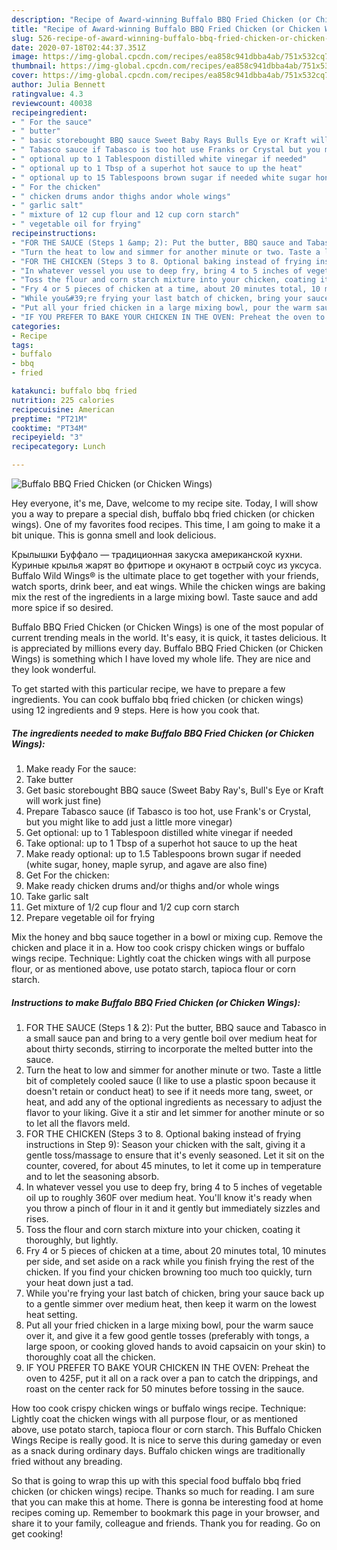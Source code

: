 ```yaml
---
description: "Recipe of Award-winning Buffalo BBQ Fried Chicken (or Chicken Wings)"
title: "Recipe of Award-winning Buffalo BBQ Fried Chicken (or Chicken Wings)"
slug: 526-recipe-of-award-winning-buffalo-bbq-fried-chicken-or-chicken-wings
date: 2020-07-18T02:44:37.351Z
image: https://img-global.cpcdn.com/recipes/ea858c941dbba4ab/751x532cq70/buffalo-bbq-fried-chicken-or-chicken-wings-recipe-main-photo.jpg
thumbnail: https://img-global.cpcdn.com/recipes/ea858c941dbba4ab/751x532cq70/buffalo-bbq-fried-chicken-or-chicken-wings-recipe-main-photo.jpg
cover: https://img-global.cpcdn.com/recipes/ea858c941dbba4ab/751x532cq70/buffalo-bbq-fried-chicken-or-chicken-wings-recipe-main-photo.jpg
author: Julia Bennett
ratingvalue: 4.3
reviewcount: 40038
recipeingredient:
- " For the sauce"
- " butter"
- " basic storebought BBQ sauce Sweet Baby Rays Bulls Eye or Kraft will work just fine"
- " Tabasco sauce if Tabasco is too hot use Franks or Crystal but you might like to add just a little more vinegar"
- " optional up to 1 Tablespoon distilled white vinegar if needed"
- " optional up to 1 Tbsp of a superhot hot sauce to up the heat"
- " optional up to 15 Tablespoons brown sugar if needed white sugar honey maple syrup and agave are also fine"
- " For the chicken"
- " chicken drums andor thighs andor whole wings"
- " garlic salt"
- " mixture of 12 cup flour and 12 cup corn starch"
- " vegetable oil for frying"
recipeinstructions:
- "FOR THE SAUCE (Steps 1 &amp; 2): Put the butter, BBQ sauce and Tabasco in a small sauce pan and bring to a very gentle boil over medium heat for about thirty seconds, stirring to incorporate the melted butter into the sauce."
- "Turn the heat to low and simmer for another minute or two. Taste a little bit of completely cooled sauce (I like to use a plastic spoon because it doesn&#39;t retain or conduct heat) to see if it needs more tang, sweet, or heat, and add any of the optional ingredients as necessary to adjust the flavor to your liking. Give it a stir and let simmer for another minute or so to let all the flavors meld."
- "FOR THE CHICKEN (Steps 3 to 8. Optional baking instead of frying instructions in Step 9): Season your chicken with the salt, giving it a gentle toss/massage to ensure that it&#39;s evenly seasoned. Let it sit on the counter, covered, for about 45 minutes, to let it come up in temperature and to let the seasoning absorb."
- "In whatever vessel you use to deep fry, bring 4 to 5 inches of vegetable oil up to roughly 360F over medium heat. You&#39;ll know it&#39;s ready when you throw a pinch of flour in it and it gently but immediately sizzles and rises."
- "Toss the flour and corn starch mixture into your chicken, coating it thoroughly, but lightly."
- "Fry 4 or 5 pieces of chicken at a time, about 20 minutes total, 10 minutes per side, and set aside on a rack while you finish frying the rest of the chicken. If you find your chicken browning too much too quickly, turn your heat down just a tad."
- "While you&#39;re frying your last batch of chicken, bring your sauce back up to a gentle simmer over medium heat, then keep it warm on the lowest heat setting."
- "Put all your fried chicken in a large mixing bowl, pour the warm sauce over it, and give it a few good gentle tosses (preferably with tongs, a large spoon, or cooking gloved hands to avoid capsaicin on your skin) to thoroughly coat all the chicken."
- "IF YOU PREFER TO BAKE YOUR CHICKEN IN THE OVEN: Preheat the oven to 425F, put it all on a rack over a pan to catch the drippings, and roast on the center rack for 50 minutes before tossing in the sauce."
categories:
- Recipe
tags:
- buffalo
- bbq
- fried

katakunci: buffalo bbq fried 
nutrition: 225 calories
recipecuisine: American
preptime: "PT21M"
cooktime: "PT34M"
recipeyield: "3"
recipecategory: Lunch

---
```



![Buffalo BBQ Fried Chicken (or Chicken Wings)](https://img-global.cpcdn.com/recipes/ea858c941dbba4ab/751x532cq70/buffalo-bbq-fried-chicken-or-chicken-wings-recipe-main-photo.jpg)

Hey everyone, it's me, Dave, welcome to my recipe site. Today, I will show you a way to prepare a special dish, buffalo bbq fried chicken (or chicken wings). One of my favorites food recipes. This time, I am going to make it a bit unique. This is gonna smell and look delicious.

Крылышки Буффало — традиционная закуска американской кухни. Куриные крылья жарят во фритюре и окунают в острый соус из уксуса. Buffalo Wild Wings® is the ultimate place to get together with your friends, watch sports, drink beer, and eat wings. While the chicken wings are baking mix the rest of the ingredients in a large mixing bowl. Taste sauce and add more spice if so desired.

Buffalo BBQ Fried Chicken (or Chicken Wings) is one of the most popular of current trending meals in the world. It's easy, it is quick, it tastes delicious. It is appreciated by millions every day. Buffalo BBQ Fried Chicken (or Chicken Wings) is something which I have loved my whole life. They are nice and they look wonderful.


To get started with this particular recipe, we have to prepare a few ingredients. You can cook buffalo bbq fried chicken (or chicken wings) using 12 ingredients and 9 steps. Here is how you cook that.

<!--inarticleads1-->

##### The ingredients needed to make Buffalo BBQ Fried Chicken (or Chicken Wings):

1. Make ready  For the sauce:
1. Take  butter
1. Get  basic storebought BBQ sauce (Sweet Baby Ray&#39;s, Bull&#39;s Eye or Kraft will work just fine)
1. Prepare  Tabasco sauce (if Tabasco is too hot, use Frank&#39;s or Crystal, but you might like to add just a little more vinegar)
1. Get  optional: up to 1 Tablespoon distilled white vinegar if needed
1. Take  optional: up to 1 Tbsp of a superhot hot sauce to up the heat
1. Make ready  optional: up to 1.5 Tablespoons brown sugar if needed (white sugar, honey, maple syrup, and agave are also fine)
1. Get  For the chicken:
1. Make ready  chicken drums and/or thighs and/or whole wings
1. Take  garlic salt
1. Get  mixture of 1/2 cup flour and 1/2 cup corn starch
1. Prepare  vegetable oil for frying


Mix the honey and bbq sauce together in a bowl or mixing cup. Remove the chicken and place it in a. How too cook crispy chicken wings or buffalo wings recipe. Technique: Lightly coat the chicken wings with all purpose flour, or as mentioned above, use potato starch, tapioca flour or corn starch. 

<!--inarticleads2-->

##### Instructions to make Buffalo BBQ Fried Chicken (or Chicken Wings):

1. FOR THE SAUCE (Steps 1 &amp; 2): Put the butter, BBQ sauce and Tabasco in a small sauce pan and bring to a very gentle boil over medium heat for about thirty seconds, stirring to incorporate the melted butter into the sauce.
1. Turn the heat to low and simmer for another minute or two. Taste a little bit of completely cooled sauce (I like to use a plastic spoon because it doesn&#39;t retain or conduct heat) to see if it needs more tang, sweet, or heat, and add any of the optional ingredients as necessary to adjust the flavor to your liking. Give it a stir and let simmer for another minute or so to let all the flavors meld.
1. FOR THE CHICKEN (Steps 3 to 8. Optional baking instead of frying instructions in Step 9): Season your chicken with the salt, giving it a gentle toss/massage to ensure that it&#39;s evenly seasoned. Let it sit on the counter, covered, for about 45 minutes, to let it come up in temperature and to let the seasoning absorb.
1. In whatever vessel you use to deep fry, bring 4 to 5 inches of vegetable oil up to roughly 360F over medium heat. You&#39;ll know it&#39;s ready when you throw a pinch of flour in it and it gently but immediately sizzles and rises.
1. Toss the flour and corn starch mixture into your chicken, coating it thoroughly, but lightly.
1. Fry 4 or 5 pieces of chicken at a time, about 20 minutes total, 10 minutes per side, and set aside on a rack while you finish frying the rest of the chicken. If you find your chicken browning too much too quickly, turn your heat down just a tad.
1. While you&#39;re frying your last batch of chicken, bring your sauce back up to a gentle simmer over medium heat, then keep it warm on the lowest heat setting.
1. Put all your fried chicken in a large mixing bowl, pour the warm sauce over it, and give it a few good gentle tosses (preferably with tongs, a large spoon, or cooking gloved hands to avoid capsaicin on your skin) to thoroughly coat all the chicken.
1. IF YOU PREFER TO BAKE YOUR CHICKEN IN THE OVEN: Preheat the oven to 425F, put it all on a rack over a pan to catch the drippings, and roast on the center rack for 50 minutes before tossing in the sauce.


How too cook crispy chicken wings or buffalo wings recipe. Technique: Lightly coat the chicken wings with all purpose flour, or as mentioned above, use potato starch, tapioca flour or corn starch. This Buffalo Chicken Wings Recipe is really good. It is nice to serve this during gameday or even as a snack during ordinary days. Buffalo chicken wings are traditionally fried without any breading. 

So that is going to wrap this up with this special food buffalo bbq fried chicken (or chicken wings) recipe. Thanks so much for reading. I am sure that you can make this at home. There is gonna be interesting food at home recipes coming up. Remember to bookmark this page in your browser, and share it to your family, colleague and friends. Thank you for reading. Go on get cooking!
